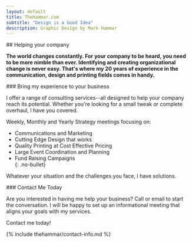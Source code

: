 ```yaml
---
layout: default
title: TheHammar.com
subtitle: "Design is a Good Idea"
description: Graphic Design by Mark Hammar
---
```

<div class="row"> 
  <div class="small-12 column">
## Helping your company  

**The world changes constantly. For your company to be heard, you need to be more nimble than ever. Identifying and creating organizational change is never easy. That's where my 20 years of experience in the communication, design and printing fields comes in handy.**  
  </div>
</div>
<div class="row"> 
  <div class="small-12 medium-6 column">
### Bring my experience to your business  

I offer a range of consulting services--all designed to 
help your company reach its potential. Whether you're looking for a small tweak or complete overhaul, I have 
you covered.  

Weekly, Monthly and Yearly Strategy meetings 
focusing on:  

- Communications and Marketing  
- Cutting Edge Design that works  
- Quality Printing at Cost Effective Pricing  
- Large Event Coordination and Planning  
- Fund Raising Campaigns  
{: .no-bullet}

Whatever your situation and the challenges you face, I have solutions.  

  </div>
  <div class="small-12 medium-6 column">
### Contact Me Today

Are you interested in having me help your business? Call or email to start the conversation. I will be happy to set up an informational meeting that aligns your goals with my services.  

Contact me today!  

{% include thehammar/contact-info.md %}

  </div>
</div>
